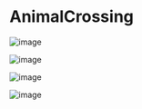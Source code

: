 # AnimalCrossing
![image](https://user-images.githubusercontent.com/19364556/195684836-8e4c30cf-ba13-49b4-a8b7-c6749ede2215.png)

![image](https://user-images.githubusercontent.com/19364556/195684911-0440b038-b486-4562-ae06-3bc90c6193eb.png)

![image](https://user-images.githubusercontent.com/19364556/195685027-6cc98c6d-66cc-454b-8d6d-ed1d159c90dc.png)

![image](https://user-images.githubusercontent.com/19364556/195685174-65e209d1-7210-4825-b0ce-36bd01bb8274.png)

